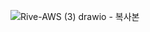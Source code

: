 ![Rive-AWS (3) drawio - 복사본](https://github.com/user-attachments/assets/046815bb-70ae-4851-bef4-a262ac146110)
